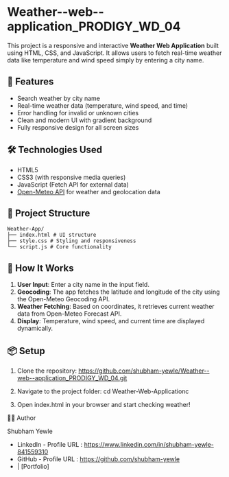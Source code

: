 # Weather--web--application_PRODIGY_WD_04

This project is a responsive and interactive **Weather Web Application** built using HTML, CSS, and JavaScript. It allows users to fetch real-time weather data like temperature and wind speed simply by entering a city name.

## 🚀 Features

* Search weather by city name
* Real-time weather data (temperature, wind speed, and time)
* Error handling for invalid or unknown cities
* Clean and modern UI with gradient background
* Fully responsive design for all screen sizes

## 🛠️ Technologies Used

* HTML5
* CSS3 (with responsive media queries)
* JavaScript (Fetch API for external data)
* [Open-Meteo API](https://open-meteo.com/) for weather and geolocation data

## 📁 Project Structure

```
Weather-App/
├── index.html # UI structure
├── style.css # Styling and responsiveness
└── script.js # Core functionality
```

## 🧾 How It Works

1. **User Input**: Enter a city name in the input field.
2. **Geocoding**: The app fetches the latitude and longitude of the city using the Open-Meteo Geocoding API.
3. **Weather Fetching**: Based on coordinates, it retrieves current weather data from Open-Meteo Forecast API.
4. **Display**: Temperature, wind speed, and current time are displayed dynamically.

## 📦 Setup

1. Clone the repository: https://github.com/shubham-yewle/Weather--web--application_PRODIGY_WD_04.git

2. Navigate to the project folder: cd Weather-Web-Applicationc

3. Open index.html in your browser and start checking weather!

👨‍💻 Author

Shubham Yewle
* LinkedIn - Profile URL : https://www.linkedin.com/in/shubham-yewle-841559310
* GitHub - Profile URL : https://github.com/shubham-yewle
* | [Portfolio]

